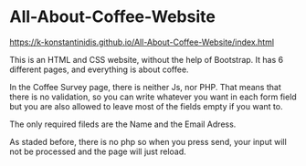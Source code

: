# All-About-Coffee-Website

https://k-konstantinidis.github.io/All-About-Coffee-Website/index.html

This is an HTML and CSS website, without the help of Bootstrap. It has 6 different pages, and everything is about coffee.

In the Coffee Survey page, there is neither Js, nor PHP. That means that there is no validation, so you can write whatever you want in each form field but you are also allowed to leave most of the fields empty if you want to.

The only required fileds are the Name and the Email Adress.

As staded before, there is no php so when you press send, your input will not be processed and the page will just reload.
